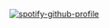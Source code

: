 [![spotify-github-profile](https://spotify-github-profile.kittinanx.com/api/view?uid=zyf91q4bfuktowcw80zts8ksn&cover_image=true&theme=novatorem&show_offline=false&background_color=121212&interchange=false&bar_color=bfe141&bar_color_cover=false)](https://github.com/kittinan/spotify-github-profile)
